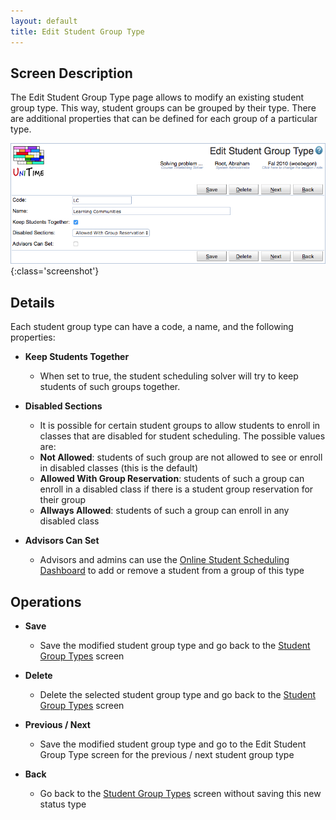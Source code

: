 ```yaml
---
layout: default
title: Edit Student Group Type
---
```



## Screen Description

The Edit Student Group Type page allows to modify an existing student group type. This way, student groups can be grouped by their type. There are additional properties that can be defined for each group of a particular type.

![Edit Student Group Type](images/edit-student-group-type-1.png){:class='screenshot'}

## Details

Each student group type can have a code, a name, and the following properties:

* **Keep Students Together**
	* When set to true, the student scheduling solver will try to keep students of such groups together.

* **Disabled Sections**
	* It is possible for certain student groups to allow students to enroll in classes that are disabled for student scheduling. The possible values are:
	* **Not Allowed**: students of such group are not allowed to see or enroll in disabled classes (this is the default)
	* **Allowed With Group Reservation**: students of such a group can enroll in a disabled class if there is a student group reservation for their group
	* **Allways Allowed**: students of such a group can enroll in any disabled class

* **Advisors Can Set**
	* Advisors and admins can use the [Online Student Scheduling Dashboard](online-student-scheduling-dashboard) to add or remove a student from a group of this type

## Operations

* **Save**
	* Save the modified student group type and go back to the [Student Group Types](student-group-types) screen

* **Delete**
	* Delete the selected student group type and go back to the [Student Group Types](student-group-types) screen

* **Previous / Next**
	* Save the modified student group type and go to the Edit Student Group Type screen for the previous / next student group type

* **Back**
	* Go back to the [Student Group Types](student-group-types) screen without saving this new status type
